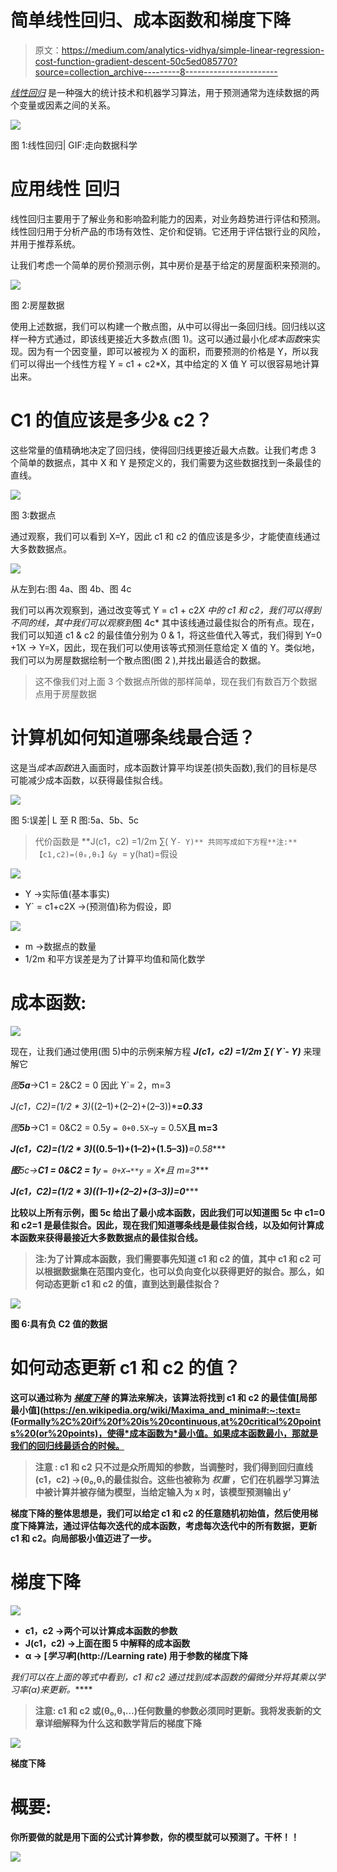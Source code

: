 # 简单线性回归、成本函数和梯度下降

> 原文：<https://medium.com/analytics-vidhya/simple-linear-regression-cost-function-gradient-descent-50c5ed085770?source=collection_archive---------8----------------------->

[*线性回归*](https://en.wikipedia.org/wiki/Linear_regression) 是一种强大的统计技术和机器学习算法，用于预测通常为连续数据的两个变量或因素之间的关系。

![](img/9ae4889056710a3f05e8f737b2e67ea1.png)

图 1:线性回归| GIF:走向数据科学

# **应用线性** **回归**

线性回归主要用于了解业务和影响盈利能力的因素，对业务趋势进行评估和预测。线性回归用于分析产品的市场有效性、定价和促销。它还用于评估银行业的风险，并用于推荐系统。

让我们考虑一个简单的房价预测示例，其中房价是基于给定的房屋面积来预测的。

![](img/29cb14dc2d3dbff2350db9ce986f3669.png)

图 2:房屋数据

使用上述数据，我们可以构建一个散点图，从中可以得出一条回归线。回归线以这样一种方式通过，即该线更接近大多数点(图 1)。这可以通过最小化*成本函数*来实现。因为有一个因变量，即可以被视为 X 的面积，而要预测的价格是 Y，所以我们可以得出一个线性方程 Y = c1 + c2*X，其中给定的 X 值 Y 可以很容易地计算出来。

# **C1 的值应该是多少& c2？**

这些常量的值精确地决定了回归线，使得回归线更接近最大点数。让我们考虑 3 个简单的数据点，其中 X 和 Y 是预定义的，我们需要为这些数据找到一条最佳的直线。

![](img/6617f35baa933534a75bdfe5f0fa0cca.png)

图 3:数据点

通过观察，我们可以看到 X=Y，因此 c1 和 c2 的值应该是多少，才能使直线通过大多数数据点。

![](img/de93dc1a6fd7ac21f80cf8bdecec392d.png)

从左到右:图 4a、图 4b、图 4c

我们可以再次观察到，通过改变等式 Y = c1 + c2*X 中的 c1 和 c2，我们可以得到不同的线，其中我们可以观察到*图 4c* 其中该线通过最佳拟合的所有点。现在，我们可以知道 c1 & c2 的最佳值分别为 0 & 1，将这些值代入等式，我们得到 Y=0 +1X → Y=X，因此，现在我们可以使用该等式预测任意给定 X 值的 Y。类似地，我们可以为房屋数据绘制一个散点图(图 2 ),并找出最适合的数据。

> 这不像我们对上面 3 个数据点所做的那样简单，现在我们有数百万个数据点用于房屋数据

# 计算机如何知道哪条线最合适？

这是当*成本函数*进入画面时，成本函数计算平均误差(损失函数),我们的目标是尽可能减少成本函数，以获得最佳拟合线。

![](img/60703e90b4670b0ec85cb9e1c6d51283.png)

图 5:误差| L 至 R 图:5a、5b、5c

> 代价函数是 **J(c1，c2) =1/2m ∑( Y`- Y)** 共同写成如下方程**注:**【c1,c2)=(θ₀,θ₁】&y `= y(hat)=假设

![](img/92ad637e55cfa28f386a0c07f388413d.png)

*   Y →实际值(基本事实)
*   Y` = c1+c2X →(预测值)称为假设，即

![](img/feeec279c60810d7acb33d5b7dfc5bfd.png)

*   m →数据点的数量
*   1/2m 和平方误差是为了计算平均值和简化数学

# **成本函数:**

![](img/36656238e07637ca8d48f663bff4b270.png)

现在，让我们通过使用(图 5)中的示例来解方程 ***J(c1，c2) =1/2m ∑( Y`- Y)*** 来理解它

*图****5a***→C1 = 2&C2 = 0 因此 Y`= 2，m=3

*J(c1，C2)=(1/2 * 3)*((2–1)+(2–2)+(2–3))***=*0.33***

*图****5b***→C1 = 0&C2 = 0.5y ` = 0+0.5X→y ` = 0.5X**且 m=3**

***J(c1，C2)=(1/2 * 3)*((0.5–1)+(1–2)+(1.5–3))***=*0.58*****

***图****5c→***C1 = 0&C2 = 1**y ` = 0+X→**y ` = X**且 m=3****

*****J(c1，C2)=(1/2 * 3)*((1–1)+(2–2)+(3–3))***=*0*******

****比较以上所有示例，图 5c 给出了最小成本函数，因此我们可以知道图 5c 中 c1=0 和 c2=1 是最佳拟合。因此，现在我们知道哪条线是最佳拟合线，以及如何计算成本函数来获得最接近大多数数据点的最佳拟合线。****

> ******注**:为了计算成本函数，我们需要事先知道 c1 和 c2 的值，其中 c1 和 c2 可以根据数据集在范围内变化，也可以负向变化以获得更好的拟合。那么，如何动态更新 c1 和 c2 的值，直到达到最佳拟合？****

****![](img/f368b4db235b80304d7ca2290897742b.png)****

****图 6:具有负 C2 值的数据****

# ****如何动态更新 c1 和 c2 的值？****

****这可以通过称为 [*梯度下降*](https://en.wikipedia.org/wiki/Gradient_descent#:~:text=Gradient%20descent%20is%20a%20first,the%20direction%20of%20steepest%20descent.) 的算法来解决，该算法将找到 c1 和 c2 的最佳值[局部最小值](https://en.wikipedia.org/wiki/Maxima_and_minima#:~:text=(Formally%2C%20if%20f%20is%20continuous,at%20critical%20points%20(or%20points)，使得*成本函数为*最小值。如果成本函数最小，那就是我们的回归线最适合的时候。****

> ******注意** : c1 和 c2 只不过是众所周知的参数，当调整时，我们得到回归直线(c1，c2) →(θ₀,θ₁的最佳拟合。这些也被称为 ***权重*** ，它们在机器学习算法中被计算并被存储为模型，当给定输入为 x 时，该模型预测输出 y’****

****梯度下降的整体思想是，我们可以给定 c1 和 c2 的任意随机初始值，然后使用梯度下降算法，通过评估每次迭代的成本函数，考虑每次迭代中的所有数据，更新 c1 和 c2。向局部极小值迈进了一步。****

# ******梯度下降******

****![](img/1618fae9926f6dcdbd651294351f3236.png)****

*   ****c1，c2 →两个可以计算成本函数的参数****
*   ****J(c1，c2) →上面在图 5 中解释的成本函数****
*   ****α → [*学习率*](http://Learning rate) 用于参数的梯度下降****

****我们可以在上面的等式中看到，c1 和 c2 通过找到*成本函数*的偏微分并将其乘以*学习率(α)来更新。*****

> ******注意:** c1 和 c2 或(θ₀,θ₁…)任何数量的参数必须同时更新。我将发表新的文章详细解释为什么这和数学背后的梯度下降****

****![](img/27f47a93433b6c683e51cc3609a5eecd.png)****

****梯度下降****

# ******概要:******

****你所要做的就是用下面的公式计算参数，你的模型就可以预测了。干杯！！****

****![](img/769020c8d1f45a499ff9cb1a7639870f.png)****